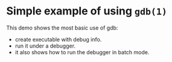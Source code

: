 # Simple example of using `gdb(1)`

This demo shows the most basic use of gdb:
* create executable with debug info.
* run it under a debugger.
* it also shows how to run the debugger in batch mode.
